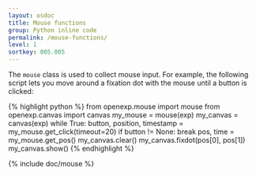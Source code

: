 ```yaml
---
layout: osdoc
title: Mouse functions
group: Python inline code
permalink: /mouse-functions/
level: 1
sortkey: 005.005
---
```


The `mouse` class is used to collect mouse input. For example, the following script lets you move around a fixation dot with the mouse until a button is clicked:

{% highlight python %}
from openexp.mouse import mouse
from openexp.canvas import canvas
my_mouse = mouse(exp)
my_canvas = canvas(exp)
while True:
	button, position, timestamp = my_mouse.get_click(timeout=20)
	if button != None:
		break
	pos, time = my_mouse.get_pos()
	my_canvas.clear()
	my_canvas.fixdot(pos[0], pos[1])
	my_canvas.show()
{% endhighlight %}

{% include doc/mouse %}